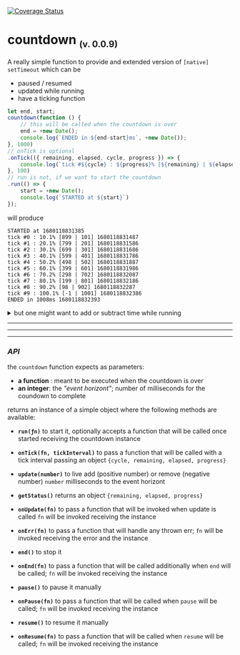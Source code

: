 [![Coverage Status](https://coveralls.io/repos/github/fedeghe/countdown/badge.svg?branch=master)](https://coveralls.io/github/fedeghe/countdown?branch=master)

# countdown <sub><small>(v. 0.0.9)</small></sub>

A really simple function to provide and extended version of `[native] setTimeout` which can be
- paused / resumed
- updated while running
- have a ticking function

``` js
let end, start;
countdown(function () {
    // this will be called when the countdown is over
    end = +new Date();
    console.log(`ENDED in ${end-start}ms`, +new Date());
}, 1000)
// onTick is optional
.onTick(({ remaining, elapsed, cycle, progress }) => {
    console.log(`tick #${cycle} : ${progress}% [${remaining} | ${elapsed}]`, +new Date());
}, 100)
// run is not, if we want to start the countdown
.run(() => {
    start = +new Date();
    console.log(`STARTED at ${start}`)
});
```
will produce
```
STARTED at 1680118831385
tick #0 : 10.1% [899 | 101] 1680118831487
tick #1 : 20.1% [799 | 201] 1680118831586
tick #2 : 30.1% [699 | 301] 1680118831686
tick #3 : 40.1% [599 | 401] 1680118831786
tick #4 : 50.2% [498 | 502] 1680118831887
tick #5 : 60.1% [399 | 601] 1680118831986
tick #6 : 70.2% [298 | 702] 1680118832087
tick #7 : 80.1% [199 | 801] 1680118832186
tick #8 : 90.2% [98 | 902] 1680118832287
tick #9 : 100.1% [-1 | 1001] 1680118832386
ENDED in 1008ms 1680118832393
```


<details>
<summary>but one might want to add or subtract time while running</summary>

``` js
var start, end;
countdown(function () {
    end = +new Date();
    console.log(`ENDED in ${end-start}ms`, +new Date());
}, 1000)
    .onTick(({ remaining, elapsed, cycle, progress }) => {
        console.log(`tick #${cycle} : ${progress}% [${remaining} | ${elapsed}]`, +new Date());
    }, 100)
    .onUpdate(() => console.log(`updating after ${+new Date() - start}`);)
    // run is not, if we want to start the countdown
    .run(i => {
        start = +new Date();
        console.log(`STARTED at ${start}`);
        setTimeout(() => i.update(1000), 500);
        setTimeout(() => i.update(-300), 700);
    });
```
getting
```
STARTED at 1680120475512
tick #0 : 10.100% [899 | 101] 1680120475613
tick #1 : 20.100% [799 | 201] 1680120475713
tick #2 : 30.100% [699 | 301] 1680120475813
tick #3 : 40.100% [599 | 401] 1680120475913
tick #4 : 50.100% [499 | 501] 1680120476013
updating after 510
tick #6 : 30.050% [1399 | 601] 1680120476113
tick #7 : 35.050% [1299 | 701] 1680120476213
updating after 709
tick #9 : 47.059% [900 | 800] 1680120476312
tick #10 : 53.000% [799 | 901] 1680120476413
tick #11 : 58.824% [700 | 1000] 1680120476512
tick #12 : 64.765% [599 | 1101] 1680120476614
tick #13 : 70.647% [499 | 1201] 1680120476713
tick #14 : 76.471% [400 | 1300] 1680120476812
tick #15 : 82.353% [300 | 1400] 1680120476912
tick #16 : 88.353% [198 | 1502] 1680120477014
tick #17 : 94.176% [99 | 1601] 1680120477113
ENDED in 1700ms 1680120477212
```

</details>



---
---
---


### _API_
the `countdown` function expects as parameters:  
- **a function** : meant to be executed when the countdown is over 
- **an integer**: the _"event horizont"_; number of milliseconds for the coundown to complete 

returns an instance of a simple object where the following methods are available:  

- **`run(ƒn)`** to start it, optionally accepts a function that will be called once started receiving the countdown instance

- **`onTick(fn, tickInterval)`** to pass a function that will be called with a tick interval passing an object `{cycle, remaining, elapsed, progress}` 
- **`update(number)`** to live add (positive number) or remove (negative number) `number` milliseconds to the event horizont    
- **`getStatus()`** returns an object `{remaining, elapsed, progress}`
- **`onUpdate(fn)`** to pass a function that will be invoked when update is called `fn` will be invoked receiving the instance 
- **`onErr(fn)`** to pass a function that will handle any thrown err; `fn` will be invoked receiving the error and the instance 
- **`end()`** to stop it
- **`onEnd(fn)`** to pass a function that will be called additionally when `end` will be called; `fn` will be invoked receiving the instance 
- **`pause()`** to pause it manually
- **`onPause(fn)`** to pass a function that will be called when `pause` will be called; `fn` will be invoked receiving the instance   
- **`resume()`** to resume it manually
- **`onResume(fn)`** to pass a function that will be called when `resume` will be called; `fn` will be invoked receiving the instance   


